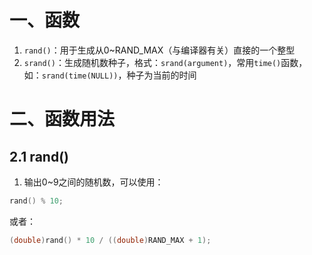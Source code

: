 # 一、函数
1. `rand()`：用于生成从0~RAND_MAX（与编译器有关）直接的一个整型
2. `srand()`：生成随机数种子，格式：`srand(argument)`，常用`time()`函数，如：`srand(time(NULL))`，种子为当前的时间

# 二、函数用法

## 2.1 rand()

1. 输出0~9之间的随机数，可以使用：
```c++
rand() % 10;
```
或者：
```c++
(double)rand() * 10 / ((double)RAND_MAX + 1);
```